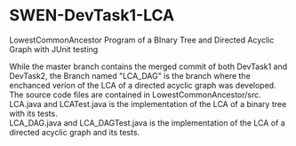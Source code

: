 # SWEN-DevTask1-LCA
LowestCommonAncestor Program of a BInary Tree and Directed Acyclic Graph with JUnit testing

While the master branch contains the merged commit of both DevTask1 and DevTask2, the Branch named "LCA_DAG" is the branch
where the enchanced verion of the LCA of a directed acyclic graph was developed.  
The source code files are contained in LowestCommonAncestor/src.  
LCA.java and LCATest.java is the implementation of the LCA of a binary tree with its tests.  
LCA_DAG.java and LCA_DAGTest.java is the implementation of the LCA of a directed acyclic graph and its tests.  
